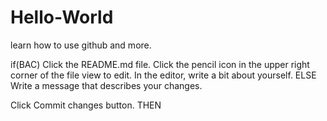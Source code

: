 # Hello-World
learn how to use github and more.

if(BAC)
Click the README.md file.
Click the  pencil icon in the upper right corner of the file view to edit.
In the editor, write a bit about yourself.
ELSE
Write a  message that describes your changes.

Click Commit changes button.
THEN
